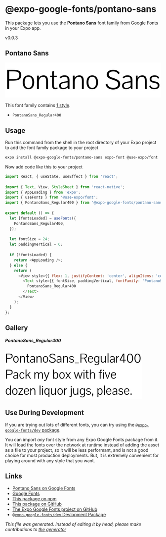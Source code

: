 # @expo-google-fonts/pontano-sans

This package lets you use the [**Pontano Sans**](https://fonts.google.com/specimen/Pontano+Sans) font family from [Google Fonts](https://fonts.google.com/) in your Expo app.

v0.0.3

## Pontano Sans

![Pontano Sans](./font-family.png)

This font family contains [1 style](#gallery).

- `PontanoSans_Regular400`

## Usage

Run this command from the shell in the root directory of your Expo project to add the font family package to your project
```sh
expo install @expo-google-fonts/pontano-sans expo-font @use-expo/font
```

Now add code like this to your project
```js
import React, { useState, useEffect } from 'react';

import { Text, View, StyleSheet } from 'react-native';
import { AppLoading } from 'expo';
import { useFonts } from '@use-expo/font';
import { PontanoSans_Regular400 } from '@expo-google-fonts/pontano-sans';

export default () => {
  let [fontsLoaded] = useFonts({
    PontanoSans_Regular400,
  });

  let fontSize = 24;
  let paddingVertical = 6;

  if (!fontsLoaded) {
    return <AppLoading />;
  } else {
    return (
      <View style={{ flex: 1, justifyContent: 'center', alignItems: 'center' }}>
        <Text style={{ fontSize, paddingVertical, fontFamily: 'PontanoSans_Regular400' }}>
          PontanoSans_Regular400
        </Text>
      </View>
    );
  }
};

```

## Gallery

##### PontanoSans_Regular400
![PontanoSans_Regular400](./5642e38228ac272d77222d1b2150dd461c55d090beba64bbb9f11d169e573589.ttf.png)


## Use During Development

If you are trying out lots of different fonts, you can try using the [`@expo-google-fonts/dev` package](https://www.npmjs.com/package/@expo-google-fonts/dev).

You can import *any* font style from any Expo Google Fonts package from it. It will load the fonts
over the network at runtime instead of adding the asset as a file to your project, so it will be 
less performant, and is not a good choice for most production deployments. But, it is extremely convenient
for playing around with any style that you want.

## Links

- [Pontano Sans on Google Fonts](https://fonts.google.com/specimen/Pontano+Sans)
- [Google Fonts](https://fonts.google.com/)
- [This package on npm](https://www.npmjs.com/package/@expo-google-fonts/pontano-sans)
- [This package on GitHub](https://github.com/expo/google-fonts/tree/master/font-packages/pontano-sans)
- [The Expo Google Fonts project on GitHub](https://github.com/expo/google-fonts)
- [`@expo-google-fonts/dev` Devlopment Package](https://github.com/expo/google-fonts/tree/master/font-packages/dev)


*This file was generated. Instead of editing it by head, please make contributions to [the generator](https://github.com/expo/google-fonts/tree/master/packages/generator)*
